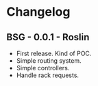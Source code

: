 # Changelog

## BSG - 0.0.1 - Roslin

* First release. Kind of POC.
* Simple routing system.
* Simple controllers.
* Handle rack requests.
